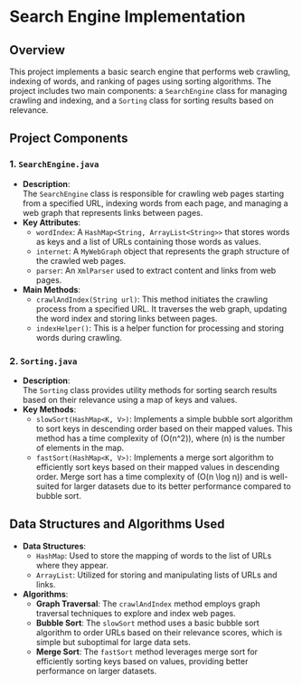 
# Search Engine Implementation

## Overview
This project implements a basic search engine that performs web crawling, indexing of words, and ranking of pages using sorting algorithms. The project includes two main components: a `SearchEngine` class for managing crawling and indexing, and a `Sorting` class for sorting results based on relevance.

## Project Components

### 1. `SearchEngine.java`
- **Description**:  
  The `SearchEngine` class is responsible for crawling web pages starting from a specified URL, indexing words from each page, and managing a web graph that represents links between pages.
- **Key Attributes**:
  - `wordIndex`: A `HashMap<String, ArrayList<String>>` that stores words as keys and a list of URLs containing those words as values.
  - `internet`: A `MyWebGraph` object that represents the graph structure of the crawled web pages.
  - `parser`: An `XmlParser` used to extract content and links from web pages.
- **Main Methods**:
  - `crawlAndIndex(String url)`: This method initiates the crawling process from a specified URL. It traverses the web graph, updating the word index and storing links between pages.
  - `indexHelper()`: This is a helper function for processing and storing words during crawling.
  
### 2. `Sorting.java`
- **Description**:  
  The `Sorting` class provides utility methods for sorting search results based on their relevance using a map of keys and values.
- **Key Methods**:
  - `slowSort(HashMap<K, V>)`: Implements a simple bubble sort algorithm to sort keys in descending order based on their mapped values. This method has a time complexity of \(O(n^2)\), where \(n\) is the number of elements in the map.
  - `fastSort(HashMap<K, V>)`: Implements a merge sort algorithm to efficiently sort keys based on their mapped values in descending order. Merge sort has a time complexity of \(O(n \log n)\) and is well-suited for larger datasets due to its better performance compared to bubble sort.

## Data Structures and Algorithms Used
- **Data Structures**:
  - `HashMap`: Used to store the mapping of words to the list of URLs where they appear.
  - `ArrayList`: Utilized for storing and manipulating lists of URLs and links.
- **Algorithms**:
  - **Graph Traversal**: The `crawlAndIndex` method employs graph traversal techniques to explore and index web pages.
  - **Bubble Sort**: The `slowSort` method uses a basic bubble sort algorithm to order URLs based on their relevance scores, which is simple but suboptimal for large data sets.
  - **Merge Sort**: The `fastSort` method leverages merge sort for efficiently sorting keys based on values, providing better performance on larger datasets.
